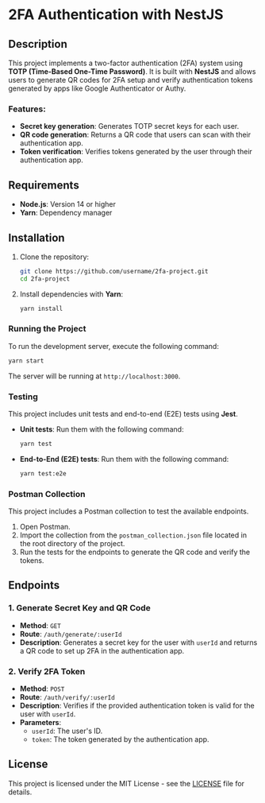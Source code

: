 # 2FA Authentication with NestJS

## Description

This project implements a two-factor authentication (2FA) system using **TOTP (Time-Based One-Time Password)**. It is built with **NestJS** and allows users to generate QR codes for 2FA setup and verify authentication tokens generated by apps like Google Authenticator or Authy.

### Features:

- **Secret key generation**: Generates TOTP secret keys for each user.
- **QR code generation**: Returns a QR code that users can scan with their authentication app.
- **Token verification**: Verifies tokens generated by the user through their authentication app.

## Requirements

- **Node.js**: Version 14 or higher
- **Yarn**: Dependency manager

## Installation

1. Clone the repository:

   ```bash
   git clone https://github.com/username/2fa-project.git
   cd 2fa-project
   ```

2. Install dependencies with **Yarn**:
   ```bash
   yarn install
   ```

### Running the Project

To run the development server, execute the following command:

```bash
yarn start
```

The server will be running at `http://localhost:3000`.

### Testing

This project includes unit tests and end-to-end (E2E) tests using **Jest**.

- **Unit tests**: Run them with the following command:

  ```bash
  yarn test
  ```

- **End-to-End (E2E) tests**: Run them with the following command:
  ```bash
  yarn test:e2e
  ```

### Postman Collection

This project includes a Postman collection to test the available endpoints.

1. Open Postman.
2. Import the collection from the `postman_collection.json` file located in the root directory of the project.
3. Run the tests for the endpoints to generate the QR code and verify the tokens.

## Endpoints

### 1. **Generate Secret Key and QR Code**

- **Method**: `GET`
- **Route**: `/auth/generate/:userId`
- **Description**: Generates a secret key for the user with `userId` and returns a QR code to set up 2FA in the authentication app.

### 2. **Verify 2FA Token**

- **Method**: `POST`
- **Route**: `/auth/verify/:userId`
- **Description**: Verifies if the provided authentication token is valid for the user with `userId`.
- **Parameters**:
  - `userId`: The user's ID.
  - `token`: The token generated by the authentication app.

## License

This project is licensed under the MIT License - see the [LICENSE](LICENSE) file for details.
